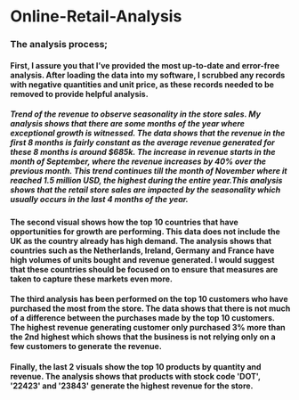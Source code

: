 # Online-Retail-Analysis

### The analysis process;

#### First, I assure you that I’ve provided the most up-to-date and error-free analysis. After loading the data into my software, I scrubbed any records with negative quantities and unit price, as these records needed to be removed to provide helpful analysis.

##### Trend of the revenue to observe seasonality in the store sales. My analysis shows that there are some months of the year where exceptional growth is witnessed. The data shows that the revenue in the first 8 months is fairly constant as the average revenue generated for these 8 months is around $685k. The increase in revenue starts in the month of September, where the revenue increases by 40% over the previous month. This trend continues till the month of November where it reached 1.5 million USD, the highest during the entire year.This analysis shows that the retail store sales are impacted by the seasonality which usually occurs in the last 4 months of the year.

#### The second visual shows how the top 10 countries that have opportunities for growth are performing. This data does not include the UK as the country already has high demand. The analysis shows that countries such as the Netherlands, Ireland, Germany and France have high volumes of units bought and revenue generated. I would suggest that these countries should be focused on to ensure that measures are taken to capture these markets even more.

#### The third analysis has been performed on the top 10 customers who have purchased the most from the store. The data shows that there is not much of a difference between the purchases made by the top 10 customers. The highest revenue generating customer only purchased 3% more than the 2nd highest which shows that the business is not relying only on a few customers to generate the revenue. 

#### Finally, the last 2 visuals show the top 10 products by quantity and revenue. The analysis shows that products with stock code 'DOT', '22423' and '23843' generate the highest revenue for the store.
